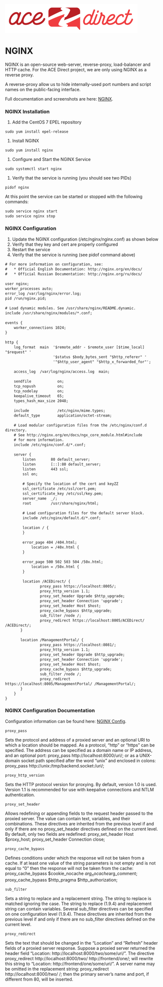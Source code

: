 ![](images/adsmall.png)

# NGINX

NGINX is an open-source web-server, reverse-proxy, load-balancer and HTTP cache.
For the ACE Direct project, we are only using NGINX as a reverse proxy.

A reverse-proxy allow us to hide internally-used port numbers and script
names on the public-facing interface.

Full documentation and screenshots are here: [NGINX](https://www.nginx.com).

### NGINX Installation
1. Add the CentOS 7 EPEL repository
```
sudo yum install epel-release
```
1. Install NGINX
```
sudo yum install nginx
```
1. Configure and Start the NGINX Service
```
sudo systemctl start nginx
```
1. Verify that the service is running (you should see two PIDs)
```
pidof nginx
```

At this point the service can be started or stopped with the following commands:
```
sudo service nginx start
sudo service nginx stop
```

### NGINX Configuration
1. Update the NGINX configuration (/etc/nginx/nginx.conf) as shown below
1. Verify that they key and cert are properly configured
1. Restart the service
1. Verify that the service is running (see pidof command above)


```
# For more information on configuration, see:
#   * Official English Documentation: http://nginx.org/en/docs/
#   * Official Russian Documentation: http://nginx.org/ru/docs/

user nginx;
worker_processes auto;
error_log /var/log/nginx/error.log;
pid /run/nginx.pid;

# Load dynamic modules. See /usr/share/nginx/README.dynamic.
include /usr/share/nginx/modules/*.conf;

events {
    worker_connections 1024;
}

http {
    log_format  main  '$remote_addr - $remote_user [$time_local] "$request" '
                      '$status $body_bytes_sent "$http_referer" '
                      '"$http_user_agent" "$http_x_forwarded_for"';

    access_log  /var/log/nginx/access.log  main;

    sendfile            on;
    tcp_nopush          on;
    tcp_nodelay         on;
    keepalive_timeout   65;
    types_hash_max_size 2048;

    include             /etc/nginx/mime.types;
    default_type        application/octet-stream;

    # Load modular configuration files from the /etc/nginx/conf.d directory.
    # See http://nginx.org/en/docs/ngx_core_module.html#include
    # for more information.
    include /etc/nginx/conf.d/*.conf;

    server {
        listen       80 default_server;
        listen       [::]:80 default_server;
        listen       443 ssl;
        ssl on;

        # Specify the location of the cert and keyZZ
        ssl_certificate /etc/ssl/cert.pem;
        ssl_certificate_key /etc/ssl/key.pem;
        server_name  _/;
        root         /usr/share/nginx/html;

        # Load configuration files for the default server block.
        include /etc/nginx/default.d/*.conf;

        location / {
        }

        error_page 404 /404.html;
            location = /40x.html {
        }

        error_page 500 502 503 504 /50x.html;
            location = /50x.html {
        }

        location /ACEDirect/ {
		        proxy_pass https://localhost:8005/;
		        proxy_http_version 1.1;
		        proxy_set_header Upgrade $http_upgrade;
		        proxy_set_header Connection 'upgrade';
		        proxy_set_header Host $host;
		        proxy_cache_bypass $http_upgrade;
		        sub_filter /node /;
		        proxy_redirect https://localhost:8005/ACEDirect/ /ACEDirect/;
       }

       location /ManagementPortal/ {
		        proxy_pass https://localhost:8081/;
		        proxy_http_version 1.1;
		        proxy_set_header Upgrade $http_upgrade;
		        proxy_set_header Connection 'upgrade';
		        proxy_set_header Host $host;
		        proxy_cache_bypass $http_upgrade;
		        sub_filter /node /;
		        proxy_redirect https://localhost:8005/ManagementPortal/ /ManagementPortal/;
       }
    }
}
```

### NGINX Configuration Documentation
Configuration information can be found here: [NGINX Config](http://nginx.org/en/docs/http/ngx_http_proxy_module.html).

```
proxy_pass
```
Sets the protocol and address of a proxied server and an optional URI to which a location should be mapped. As a protocol, “http” or “https” can be specified. The address can be specified as a domain name or IP address, and an optional port:
proxy_pass http://localhost:8000/uri/;
or as a UNIX-domain socket path specified after the word “unix” and enclosed in colons:
proxy_pass http://unix:/tmp/backend.socket:/uri/;



```
proxy_http_version
```
Sets the HTTP protocol version for proxying. By default, version 1.0 is used. Version 1.1 is recommended for use with keepalive connections and NTLM authentication.


```
proxy_set_header
```
Allows redefining or appending fields to the request header passed to the proxied server. The value can contain text, variables, and their combinations. These directives are inherited from the previous level if and only if there are no proxy_set_header directives defined on the current level. By default, only two fields are redefined:
proxy_set_header Host       $proxy_host;
proxy_set_header Connection close;


```
proxy_cache_bypass
```
Defines conditions under which the response will not be taken from a cache. If at least one value of the string parameters is not empty and is not equal to “0” then the response will not be taken from the cache:
proxy_cache_bypass $cookie_nocache $arg_nocache$arg_comment;
proxy_cache_bypass $http_pragma    $http_authorization;


```
sub_filter
```
Sets a string to replace and a replacement string. The string to replace is matched ignoring the case. The string to replace (1.9.4) and replacement string can contain variables. Several sub_filter directives can be specified on one configuration level (1.9.4). These directives are inherited from the previous level if and only if there are no sub_filter directives defined on the current level.


```
proxy_redirect
```
Sets the text that should be changed in the “Location” and “Refresh” header fields of a proxied server response. Suppose a proxied server returned the header field “Location: http://localhost:8000/two/some/uri/”. The directive
proxy_redirect http://localhost:8000/two/ http://frontend/one/;
will rewrite this string to “Location: http://frontend/one/some/uri/”.
A server name may be omitted in the replacement string:
proxy_redirect http://localhost:8000/two/ /;
then the primary server’s name and port, if different from 80, will be inserted.

